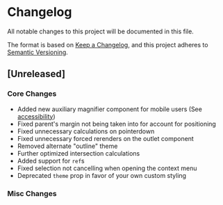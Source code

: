 # Changelog

All notable changes to this project will be documented in this file.

The format is based on [Keep a Changelog](https://keepachangelog.com/en/1.0.0/),
and this project adheres to [Semantic Versioning](https://semver.org/spec/v2.0.0.html).

## [Unreleased]

### Core Changes

-   Added new auxiliary magnifier component for mobile users (See [accessibility](/README.md#accessibility-optional))
-   Fixed parent's margin not being taken into for account for positioning
-   Fixed unnecessary calculations on pointerdown
-   Fixed unnecessary forced rerenders on the outlet component
-   Removed alternate "outline" theme
-   Further optimized intersection calculations
-   Added support for `ref`s
-   Fixed selection not cancelling when opening the context menu
-   Deprecated `theme` prop in favor of your own custom styling

### Misc Changes

<!-- -   Published official [demos & examples](https://useselectify.js.org) -->
